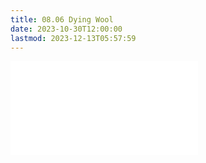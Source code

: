 ```yaml
---
title: 08.06 Dying Wool
date: 2023-10-30T12:00:00
lastmod: 2023-12-13T05:57:59
---
```


![Link to included file content](../../../../fibers/dying-wool.md)
